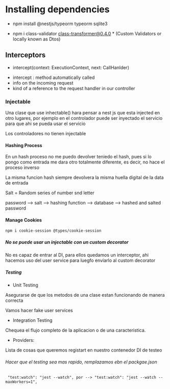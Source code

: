 # Installing dependencies

- npm install @nestjs/typeorm typeorm sqlite3

- npm i class-validator class-transformer@0.4.0  * (Custom Validators or locally known as Dtos)

## Interceptors
 
 * intercept(context: ExecutionContext, next: CallHanlder)
 - intercept : method automatically called
 - info on the incoming request
 - kind of a reference to the request handler in our controller

 ### Injectable 

Una clase que use inhectable() hara pensar a nest js que esta injected en otro lugares, por ejemplo en el controlador puede ser inyectado el servicio para que ahi se pueda usar el servicio

Los controladores no tienen injectable

#### Hashing Process
En un hash proceso no me puedo devolver teniedo el hash, pues si lo pongo como entrada me dara otro totalmente diferente, es decir, no hace el proceso inverso

La misma funcion hash siempre devolvera la misma huella digital de la data de entrada

Salt = Random series of number snd letter  

password --> salt --> hashing function --> database --> hashed and salted password

#### Manage Cookies

``` npm i cookie-session @types/cookie-session ```

##### No se puede usar un injectable con un custom decorator

No es capaz de entrar al DI, para ellos quedamos un interceptor, ahi hacemos uso del user service para luegfo enviarlo al custom decorator

##### Testing

- Unit Testing

Asegurarse de que los metodos de una clase estan funcionando de manera correcta

Vamos hacer fake user services

- Integration Testing

Chequea el flujo completo de la aplicacion o de una caracteristica.

* Providers:

Lista de cosas que queremos registart en nuestro contenedor DI de testeo


###### Hacer que el testing sea mas rapido, remplazamos ebn el packgae.json

``` "test:watch": "jest --watch", por --> "test:watch": "jest --watch --maxWorkers=1",```

